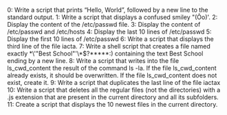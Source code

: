 0: Write a script that prints “Hello, World”, followed by a new line to the standard output.
1: Write a script that displays a confused smiley "(Ôo)'.
2: Display the content of the /etc/passwd file.
3: Display the content of /etc/passwd and /etc/hosts
4: Display the last 10 lines of /etc/passwd
5: Display the first 10 lines of /etc/passwd
6: Write a script that displays the third line of the file iacta.
7: Write a shell script that creates a file named exactly \*\\'"Best School"\'\\*$\?\*\*\*\*\*:) containing the text Best School ending by a new line. 
8: Write a script that writes into the file ls_cwd_content the result of the command ls -la. If the file ls_cwd_content already exists, it should be overwritten. If the file ls_cwd_content does not exist, create it.
9: Write a script that duplicates the last line of the file iactax
10: Write a script that deletes all the regular files (not the directories) with a .js extension that are present in the current directory and all its subfolders.
11: Create a script that displays the 10 newest files in the current directory.